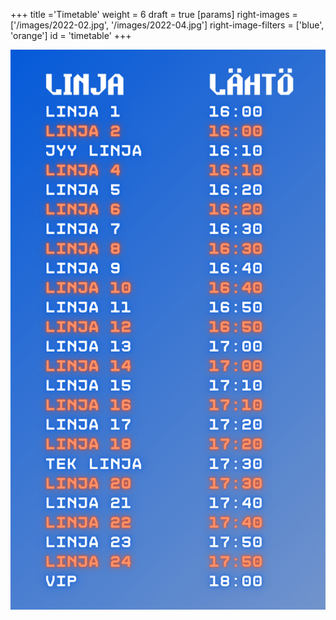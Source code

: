 +++
title ='Timetable'
weight = 6
draft = true
[params]
  right-images = ['/images/2022-02.jpg', '/images/2022-04.jpg']
  right-image-filters = ['blue', 'orange']
  id = 'timetable'
+++

![Timetable](/images/Aikataulu.jpg)
